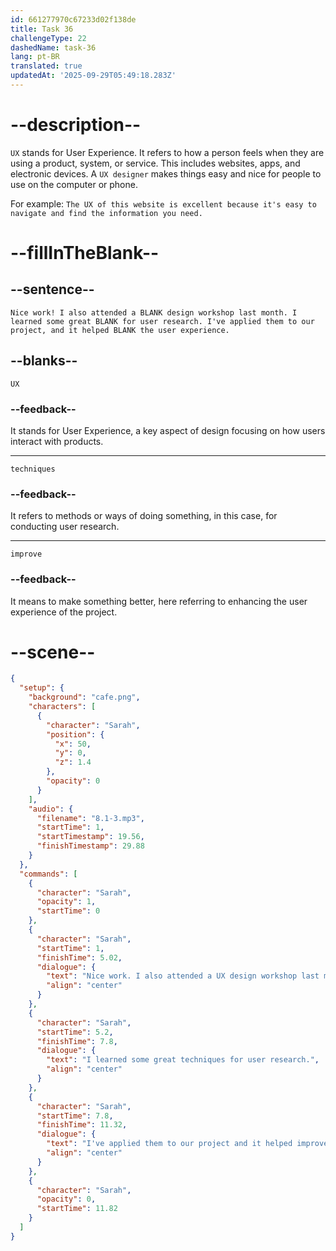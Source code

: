 ```yaml
---
id: 661277970c67233d02f138de
title: Task 36
challengeType: 22
dashedName: task-36
lang: pt-BR
translated: true
updatedAt: '2025-09-29T05:49:18.283Z'
---
```


<!-- (Audio) Sarah: Nice work! I also attended a UX design workshop last month. I learned some great techniques for user research. I've applied them to our project, and it helped improve the user experience. -->

# --description--

`UX` stands for User Experience. It refers to how a person feels when they are using a product, system, or service. This includes websites, apps, and electronic devices. A `UX designer` makes things easy and nice for people to use on the computer or phone.

For example: `The UX of this website is excellent because it's easy to navigate and find the information you need.`

# --fillInTheBlank--

## --sentence--

`Nice work! I also attended a BLANK design workshop last month. I learned some great BLANK for user research. I've applied them to our project, and it helped BLANK the user experience.`

## --blanks--

`UX`

### --feedback--

It stands for User Experience, a key aspect of design focusing on how users interact with products.

---

`techniques`

### --feedback--

It refers to methods or ways of doing something, in this case, for conducting user research.

---

`improve`

### --feedback--

It means to make something better, here referring to enhancing the user experience of the project.

# --scene--

```json
{
  "setup": {
    "background": "cafe.png",
    "characters": [
      {
        "character": "Sarah",
        "position": {
          "x": 50,
          "y": 0,
          "z": 1.4
        },
        "opacity": 0
      }
    ],
    "audio": {
      "filename": "8.1-3.mp3",
      "startTime": 1,
      "startTimestamp": 19.56,
      "finishTimestamp": 29.88
    }
  },
  "commands": [
    {
      "character": "Sarah",
      "opacity": 1,
      "startTime": 0
    },
    {
      "character": "Sarah",
      "startTime": 1,
      "finishTime": 5.02,
      "dialogue": {
        "text": "Nice work. I also attended a UX design workshop last month.",
        "align": "center"
      }
    },
    {
      "character": "Sarah",
      "startTime": 5.2,
      "finishTime": 7.8,
      "dialogue": {
        "text": "I learned some great techniques for user research.",
        "align": "center"
      }
    },
    {
      "character": "Sarah",
      "startTime": 7.8,
      "finishTime": 11.32,
      "dialogue": {
        "text": "I've applied them to our project and it helped improve the user experience.",
        "align": "center"
      }
    },
    {
      "character": "Sarah",
      "opacity": 0,
      "startTime": 11.82
    }
  ]
}
```
